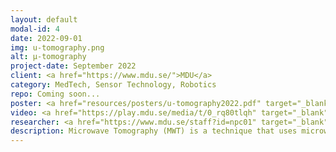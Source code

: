 ```yaml
---
layout: default
modal-id: 4
date: 2022-09-01
img: u-tomography.png
alt: µ-tomography
project-date: September 2022
client: <a href="https://www.mdu.se/">MDU</a>
category: MedTech, Sensor Technology, Robotics
repo: Coming soon... 
poster: <a href="resources/posters/u-tomography2022.pdf" target="_blank">Fall 2022</a>
video: <a href="https://play.mdu.se/media/t/0_rq80tlqh" target="_blank">Presentation Fall 2022</a>
researcher: <a href="https://www.mdu.se/staff?id=npc01" target="_blank">Nikola Petrovic</a>
description: Microwave Tomography (MWT) is a technique that uses microwaves to create cross-sectional images for biomedical imaging. MWT has the potential to be used in conjunction with mammography for both detection and monitoring during treatment. Previous research has focused on improving various aspects of microwave imaging. The aim of this project is to improve the accuracy of transmitter placement on the object being scanned, in order to improve the quality of the scan. 
---
```

